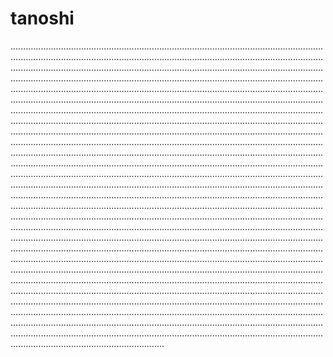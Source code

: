 # tanoshi
.............................................................................................................................................................................................................................................................................................................................................................................................................................................................................................................................................................................................................................................................................................................................................................................................................................................................................................................................................................................................................................................................................................................................................................................................................................................................................................................................................................................................................................................................................................................................................................................................................................................................................................................................................................................................................................................................................................................................................................................................................................................................................................................................................................................................................................................................................................................................................................................................................................................................................................................................................................................................................................................................................................................................................................................................................................................................................................................................................................................................................................................................................................................................................................................................................................................................................................................................................................................................................................................................................................................................................................................................................................................................................